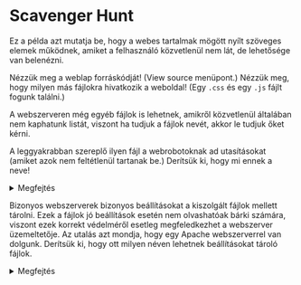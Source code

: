 # Scavenger Hunt

Ez a példa azt mutatja be, hogy a webes tartalmak mögött nyílt szöveges elemek működnek,
amiket a felhasználó közvetlenül nem lát, de lehetősége van belenézni.

Nézzük meg a weblap forráskódját! (View source menüpont.) Nézzük meg, hogy milyen más fájlokra hivatkozik a weboldal! (Egy `.css` és egy `.js` fájlt fogunk találni.)

A webszerveren még egyéb fájlok is lehetnek, amikről közvetlenül általában nem kaphatunk listát,
viszont ha tudjuk a fájlok nevét, akkor le tudjuk őket kérni.

A leggyakrabban szereplő ilyen fájl a webrobotoknak ad utasításokat (amiket azok nem feltétlenül tartanak be.) Derítsük ki, hogy mi ennek a neve!

<details>
<summary>Megfejtés</summary>

`robots.txt`
</details>

Bizonyos webszerverek bizonyos beállításokat a kiszolgált fájlok mellett tárolni. Ezek
a fájlok jó beállítások esetén nem olvashatóak bárki számára, viszont ezek korrekt védelméről
esetleg megfeledkezhet a webszerver üzemeltetője. Az utalás azt mondja, hogy egy
Apache webszerverrel van dolgunk. Derítsük ki, hogy ott milyen néven lehetnek
beállításokat tároló fájlok.

<details>
<summary>Megfejtés</summary>

`.htaccess`
</details>

